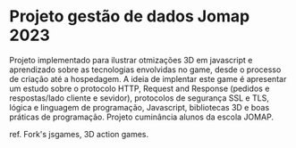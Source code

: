 # Projeto gestão de dados Jomap 2023


Projeto implementado para ilustrar otmizações 3D  em javascript e aprendizado sobre as tecnologias envolvidas no game,
desde o processo de criação até a hospedagem.
A ideia de implentar este game é apresentar um estudo sobre o protocolo HTTP, Request and Response (pedidos e respostas/lado cliente e sevidor), protocolos de segurança SSL e TLS,
lógica e linguagem de programação, Javascript, bibliotecas 3D e boas práticas de programação.
Projeto cuminância alunos da escola JOMAP.

ref. Fork's jsgames, 3D action games.


